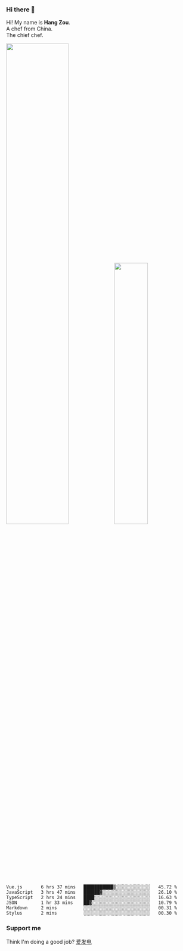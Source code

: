 ### Hi there 👋

Hi! My name is **Hang Zou**.  
A chef from China.  
The chief chef.

<img align="" width="57.5%" src="https://github-readme-stats.vercel.app/api?username=zouhangwithsweet&hide_title=true&hide_border=true&show_icons=true&include_all_commits=true&line_height=21" /><img align="" width="42.4%" src="https://github-readme-stats.vercel.app/api/top-langs/?username=zouhangwithsweet&hide_title=true&hide_border=true&layout=compact" />

<!--START_SECTION:waka-->

```text
Vue.js       6 hrs 37 mins   ███████████▒░░░░░░░░░░░░░   45.72 %
JavaScript   3 hrs 47 mins   ██████▓░░░░░░░░░░░░░░░░░░   26.10 %
TypeScript   2 hrs 24 mins   ████░░░░░░░░░░░░░░░░░░░░░   16.63 %
JSON         1 hr 33 mins    ██▓░░░░░░░░░░░░░░░░░░░░░░   10.79 %
Markdown     2 mins          ░░░░░░░░░░░░░░░░░░░░░░░░░   00.31 %
Stylus       2 mins          ░░░░░░░░░░░░░░░░░░░░░░░░░   00.30 %
```

<!--END_SECTION:waka-->

### Support me

Think I'm doing a good job? [爱发电](https://afdian.net/@zouhangsweet)
